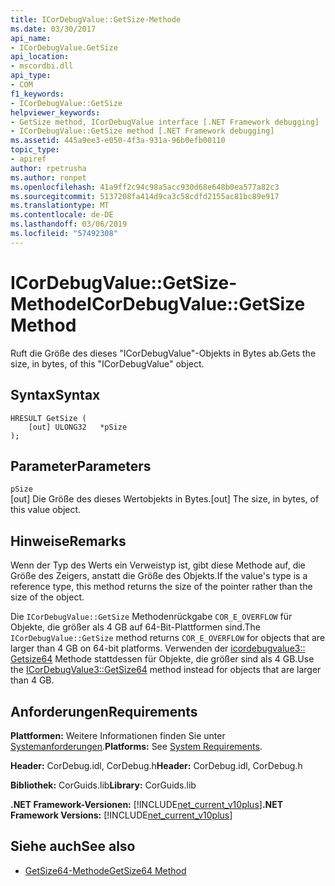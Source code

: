 ```yaml
---
title: ICorDebugValue::GetSize-Methode
ms.date: 03/30/2017
api_name:
- ICorDebugValue.GetSize
api_location:
- mscordbi.dll
api_type:
- COM
f1_keywords:
- ICorDebugValue::GetSize
helpviewer_keywords:
- GetSize method, ICorDebugValue interface [.NET Framework debugging]
- ICorDebugValue::GetSize method [.NET Framework debugging]
ms.assetid: 445a9ee3-e050-4f3a-931a-96b0efb00110
topic_type:
- apiref
author: rpetrusha
ms.author: ronpet
ms.openlocfilehash: 41a9ff2c94c98a5acc930d68e648b0ea577a82c3
ms.sourcegitcommit: 5137208fa414d9ca3c58cdfd2155ac81bc89e917
ms.translationtype: MT
ms.contentlocale: de-DE
ms.lasthandoff: 03/06/2019
ms.locfileid: "57492308"
---
```

# <a name="icordebugvaluegetsize-method"></a><span data-ttu-id="b1f94-102">ICorDebugValue::GetSize-Methode</span><span class="sxs-lookup"><span data-stu-id="b1f94-102">ICorDebugValue::GetSize Method</span></span>
<span data-ttu-id="b1f94-103">Ruft die Größe des dieses "ICorDebugValue"-Objekts in Bytes ab.</span><span class="sxs-lookup"><span data-stu-id="b1f94-103">Gets the size, in bytes, of this "ICorDebugValue" object.</span></span>  
  
## <a name="syntax"></a><span data-ttu-id="b1f94-104">Syntax</span><span class="sxs-lookup"><span data-stu-id="b1f94-104">Syntax</span></span>  
  
```  
HRESULT GetSize (  
    [out] ULONG32   *pSize  
);  
```  
  
## <a name="parameters"></a><span data-ttu-id="b1f94-105">Parameter</span><span class="sxs-lookup"><span data-stu-id="b1f94-105">Parameters</span></span>  
 `pSize`  
 <span data-ttu-id="b1f94-106">[out] Die Größe des dieses Wertobjekts in Bytes.</span><span class="sxs-lookup"><span data-stu-id="b1f94-106">[out] The size, in bytes, of this value object.</span></span>  
  
## <a name="remarks"></a><span data-ttu-id="b1f94-107">Hinweise</span><span class="sxs-lookup"><span data-stu-id="b1f94-107">Remarks</span></span>  
 <span data-ttu-id="b1f94-108">Wenn der Typ des Werts ein Verweistyp ist, gibt diese Methode auf, die Größe des Zeigers, anstatt die Größe des Objekts.</span><span class="sxs-lookup"><span data-stu-id="b1f94-108">If the value's type is a reference type, this method returns the size of the pointer rather than the size of the object.</span></span>  
  
 <span data-ttu-id="b1f94-109">Die `ICorDebugValue::GetSize` Methodenrückgabe `COR_E_OVERFLOW` für Objekte, die größer als 4 GB auf 64-Bit-Plattformen sind.</span><span class="sxs-lookup"><span data-stu-id="b1f94-109">The `ICorDebugValue::GetSize` method returns `COR_E_OVERFLOW` for objects that are larger than 4 GB on 64-bit platforms.</span></span> <span data-ttu-id="b1f94-110">Verwenden der [icordebugvalue3:: Getsize64](../../../../docs/framework/unmanaged-api/debugging/icordebugvalue3-getsize64-method.md) Methode stattdessen für Objekte, die größer sind als 4 GB.</span><span class="sxs-lookup"><span data-stu-id="b1f94-110">Use the [ICorDebugValue3::GetSize64](../../../../docs/framework/unmanaged-api/debugging/icordebugvalue3-getsize64-method.md) method instead for objects that are larger than 4 GB.</span></span>  
  
## <a name="requirements"></a><span data-ttu-id="b1f94-111">Anforderungen</span><span class="sxs-lookup"><span data-stu-id="b1f94-111">Requirements</span></span>  
 <span data-ttu-id="b1f94-112">**Plattformen:** Weitere Informationen finden Sie unter [Systemanforderungen](../../../../docs/framework/get-started/system-requirements.md).</span><span class="sxs-lookup"><span data-stu-id="b1f94-112">**Platforms:** See [System Requirements](../../../../docs/framework/get-started/system-requirements.md).</span></span>  
  
 <span data-ttu-id="b1f94-113">**Header:** CorDebug.idl, CorDebug.h</span><span class="sxs-lookup"><span data-stu-id="b1f94-113">**Header:** CorDebug.idl, CorDebug.h</span></span>  
  
 <span data-ttu-id="b1f94-114">**Bibliothek:** CorGuids.lib</span><span class="sxs-lookup"><span data-stu-id="b1f94-114">**Library:** CorGuids.lib</span></span>  
  
 <span data-ttu-id="b1f94-115">**.NET Framework-Versionen:** [!INCLUDE[net_current_v10plus](../../../../includes/net-current-v10plus-md.md)]</span><span class="sxs-lookup"><span data-stu-id="b1f94-115">**.NET Framework Versions:** [!INCLUDE[net_current_v10plus](../../../../includes/net-current-v10plus-md.md)]</span></span>  
  
## <a name="see-also"></a><span data-ttu-id="b1f94-116">Siehe auch</span><span class="sxs-lookup"><span data-stu-id="b1f94-116">See also</span></span>

- [<span data-ttu-id="b1f94-117">GetSize64-Methode</span><span class="sxs-lookup"><span data-stu-id="b1f94-117">GetSize64 Method</span></span>](../../../../docs/framework/unmanaged-api/debugging/icordebugvalue3-getsize64-method.md)
